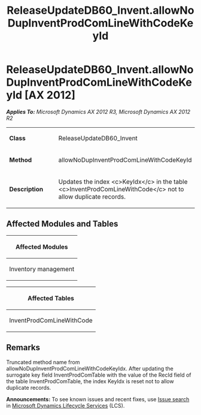 ﻿---
title: ReleaseUpdateDB60_Invent.allowNoDupInventProdComLineWithCodeKeyId
TOCTitle: ReleaseUpdateDB60_Invent.allowNoDupInventProdComLineWithCodeKeyId
ms:assetid: 90eeab28-f88e-e923-5924-21c870ba927e
ms:mtpsurl: https://msdn.microsoft.com/en-us/library/JJ736573(v=AX.60)
ms:contentKeyID: 49709760
ms.date: 05/18/2015
mtps_version: v=AX.60
---

# ReleaseUpdateDB60\_Invent.allowNoDupInventProdComLineWithCodeKeyId [AX 2012]


_**Applies To:** Microsoft Dynamics AX 2012 R3, Microsoft Dynamics AX 2012 R2_

<table>
<colgroup>
<col style="width: 50%" />
<col style="width: 50%" />
</colgroup>
<tbody>
<tr class="odd">
<td><p><strong>Class</strong></p></td>
<td><p>ReleaseUpdateDB60_Invent</p></td>
</tr>
<tr class="even">
<td><p><strong>Method</strong></p></td>
<td><p>allowNoDupInventProdComLineWithCodeKeyId</p></td>
</tr>
<tr class="odd">
<td><p><strong>Description</strong></p></td>
<td><p>Updates the index &lt;c&gt;KeyIdx&lt;/c&gt; in the table &lt;c&gt;InventProdComLineWithCode&lt;/c&gt; not to allow duplicate records.</p></td>
</tr>
</tbody>
</table>


## Affected Modules and Tables

<table>
<colgroup>
<col style="width: 100%" />
</colgroup>
<thead>
<tr class="header">
<th><p>Affected Modules</p></th>
</tr>
</thead>
<tbody>
<tr class="odd">
<td><p>Inventory management</p></td>
</tr>
</tbody>
</table>


<table>
<colgroup>
<col style="width: 100%" />
</colgroup>
<thead>
<tr class="header">
<th><p>Affected Tables</p></th>
</tr>
</thead>
<tbody>
<tr class="odd">
<td><p>InventProdComLineWithCode</p></td>
</tr>
</tbody>
</table>


## Remarks

Truncated method name from allowNoDupInventProdComLineWithCodeKeyIdx. After updating the surrogate key field InventProdComTable with the value of the RecId field of the table InventProdComTable, the index KeyIdx is reset not to allow duplicate records.

  
**Announcements:** To see known issues and recent fixes, use [Issue search](http://go.microsoft.com/fwlink/?linkid=389258) in [Microsoft Dynamics Lifecycle Services](http://go.microsoft.com/fwlink/?linkid=306505) (LCS).

